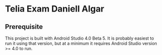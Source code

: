 # Telia Exam Daniell Algar

## Prerequisite

This project is built with Android Studio 4.0 Beta 5. It is probably easiest to run it using that version, but at a minimum it requires Android Studio version >= 4.0 to run. 